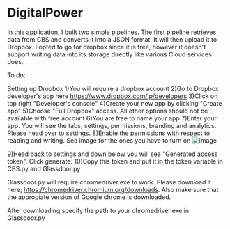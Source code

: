 # DigitalPower

In this application, I built two simple pipelines. The first pipeline retrieves data from CBS and converts it into a JSON format. It will then upload it to Dropbox. I opted to go for dropbox since it is free, however it doesn't support writing data into its storage directly like various Cloud services does.

To do:

Setting up Dropbox
1)You will require a dropbox account
2)Go to Dropbox developer's app here https://www.dropbox.com/lp/developers
3)Click on top right "Developer's console"
4)Create your new app by clicking "Create app"
5)Choose "Full Dropbox" access. All other options should not be available with free account
6)You are free to name your app
7)Enter your app. You will see the tabs; settings, permissions, branding and analytics. Please head over to settings.
8)Enable the permissions with respect to reading and writing. See image for the ones you have to turn on
![image](https://user-images.githubusercontent.com/52888356/184000729-9100cdd6-e73c-4a30-be3e-3df005690872.png)

9)Head back to settings and down below you will see "Generated access token". Click generate.
10)Copy this token and put it in the token variable in CBS.py and Glassdoor.py

Glassdoor.py will require chromedriver.exe to work. Please download it here; https://chromedriver.chromium.org/downloads. Also make sure that the appropiate version of Google chrome is downloaded.

After downloading specify the path to your chromedriver.exe in Glassdoor.py
